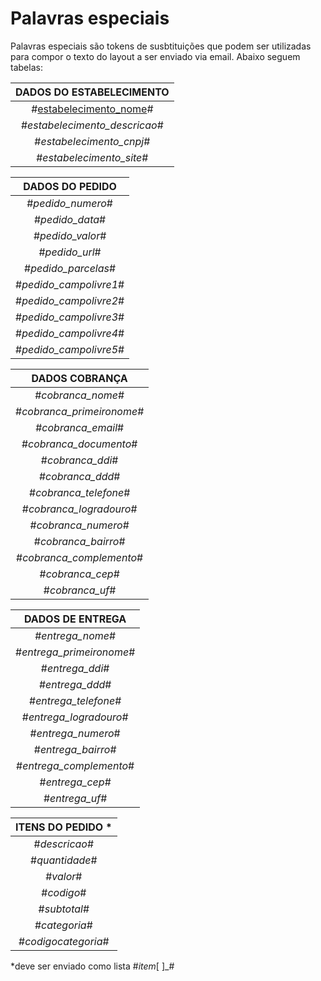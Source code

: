 # Palavras especiais

Palavras especiais são tokens de susbtituições que podem ser utilizadas para compor o texto do layout a ser enviado via email.
Abaixo seguem tabelas:

DADOS DO ESTABELECIMENTO |
:---------------------:  |
#<ins>estabelecimento_nome</ins># |
#_estabelecimento_descricao_# |
#_estabelecimento_cnpj_# |
#_estabelecimento_site_# |

DADOS DO PEDIDO |
:---------------: |
#_pedido_numero_# |                        
#_pedido_data_# |
#_pedido_valor_# |
#_pedido_url_# |
#_pedido_parcelas_#|
#_pedido_campolivre1_#|
#_pedido_campolivre2_#|
#_pedido_campolivre3_#|
#_pedido_campolivre4_#|
#_pedido_campolivre5_#|

DADOS COBRANÇA |
:------------: |
#_cobranca_nome_# |
#_cobranca_primeironome_#|
#_cobranca_email_# |
#_cobranca_documento_# |
#_cobranca_ddi_# |
#_cobranca_ddd_# |
#_cobranca_telefone_# |
#_cobranca_logradouro_# |
#_cobranca_numero_# |
#_cobranca_bairro_# |
#_cobranca_complemento_# |
#_cobranca_cep_# |
#_cobranca_uf_# |

DADOS DE ENTREGA |
:--------------: |
#_entrega_nome_# |
#_entrega_primeironome_# |
#_entrega_ddi_# |
#_entrega_ddd_# |
#_entrega_telefone_# |
#_entrega_logradouro_# |
#_entrega_numero_# |
#_entrega_bairro_# |
#_entrega_complemento_# |
#_entrega_cep_# |
#_entrega_uf_# |

ITENS DO PEDIDO *|
:-------------: |
#_descricao_# |
#_quantidade_# |
#_valor_# |
#_codigo_#|
#_subtotal_#|
#_categoria_#|
#_codigocategoria_#|

*deve ser enviado como lista #_item_[ ]_#



